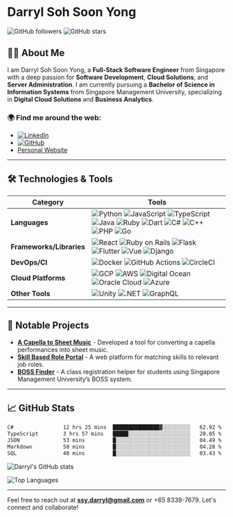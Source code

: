 # Darryl Soh Soon Yong

![GitHub followers](https://img.shields.io/github/followers/darrylssy?style=social)
![GitHub stars](https://img.shields.io/github/stars/darrylssy?style=social)

## 👨‍💻 About Me

I am Darryl Soh Soon Yong, a **Full-Stack Software Engineer** from Singapore with a deep passion for **Software Development**, **Cloud Solutions**, and **Server Administration**. I am currently pursuing a **Bachelor of Science in Information Systems** from Singapore Management University, specializing in **Digital Cloud Solutions** and **Business Analytics**.

### 🌍 Find me around the web:
- [![LinkedIn](https://img.shields.io/badge/LinkedIn-Connect-blue)](https://linkedin.com/in/darrylssy)
- [![GitHub](https://img.shields.io/badge/GitHub-Follow-black)](https://github.com/darrylssy)
- [Personal Website](http://darrylssy.com)

---

## 🛠️ Technologies & Tools

| **Category**              | **Tools**                                                                                                                                                                                                                     |
|---------------------------|-------------------------------------------------------------------------------------------------------------------------------------------------------------------------------------------------------------------------------|
| **Languages**              | ![Python](https://img.shields.io/badge/Python-Advanced-4CAF50?logo=python&logoColor=3776AB) ![JavaScript](https://img.shields.io/badge/JavaScript-Advanced-4CAF50?logo=javascript&logoColor=F7DF1E) ![TypeScript](https://img.shields.io/badge/TypeScript-Advanced-4CAF50?logo=typescript&logoColor=3178C6) ![Java](https://img.shields.io/badge/Java-Intermediate-FFC107?logo=java&logoColor=007396) ![Ruby](https://img.shields.io/badge/Ruby-Intermediate-FFC107?logo=ruby&logoColor=CC342D) ![Dart](https://img.shields.io/badge/Dart-Intermediate-FFC107?logo=dart&logoColor=0175C2) ![C#](https://img.shields.io/badge/C%23-Intermediate-FFC107?logo=csharp&logoColor=239120) ![C++](https://img.shields.io/badge/C++-Intermediate-FFC107?logo=cplusplus&logoColor=00599C) ![PHP](https://img.shields.io/badge/PHP-Intermediate-FFC107?logo=php&logoColor=777BB4) ![Go](https://img.shields.io/badge/Go-Basic-9E9E9E?logo=go&logoColor=00ADD8) |
| **Frameworks/Libraries**   | ![React](https://img.shields.io/badge/React-Advanced-4CAF50?logo=react&logoColor=61DAFB) ![Ruby on Rails](https://img.shields.io/badge/Ruby_on_Rails-Intermediate-FFC107?logo=rubyonrails&logoColor=CC0000) ![Flask](https://img.shields.io/badge/Flask-Intermediate-FFC107?logo=flask&logoColor=000000) ![Flutter](https://img.shields.io/badge/Flutter-Intermediate-FFC107?logo=flutter&logoColor=02569B) ![Vue](https://img.shields.io/badge/Vue-Intermediate-FFC107?logo=vuejs&logoColor=4FC08D) ![Django](https://img.shields.io/badge/Django-Intermediate-FFC107?logo=django&logoColor=092E20) |
| **DevOps/CI**              | ![Docker](https://img.shields.io/badge/Docker-Intermediate-FFC107?logo=docker&logoColor=2496ED) ![GitHub Actions](https://img.shields.io/badge/GitHub_Actions-Intermediate-FFC107?logo=githubactions&logoColor=2088FF) ![CircleCI](https://img.shields.io/badge/CircleCI-Intermediate-FFC107?logo=circleci&logoColor=343434) |
| **Cloud Platforms**        | ![GCP](https://img.shields.io/badge/Google_Cloud-Advanced-4CAF50?logo=googlecloud&logoColor=4285F4) ![AWS](https://img.shields.io/badge/AWS-Intermediate-FFC107?logo=amazonaws&logoColor=232F3E) ![Digital Ocean](https://img.shields.io/badge/Digital_Ocean-Intermediate-FFC107?logo=digitalocean&logoColor=0080FF) ![Oracle Cloud](https://img.shields.io/badge/Oracle_Cloud-Intermediate-FFC107?logo=oracle&logoColor=F80000) ![Azure](https://img.shields.io/badge/Azure-Intermediate-FFC107?logo=microsoftazure&logoColor=0078D4) |
| **Other Tools**            | ![Unity](https://img.shields.io/badge/Unity-Intermediate-FFC107?logo=unity&logoColor=000000) ![.NET](https://img.shields.io/badge/.NET-Intermediate-FFC107?logo=dotnet&logoColor=512BD4) ![GraphQL](https://img.shields.io/badge/GraphQL-Intermediate-FFC107?logo=graphql&logoColor=E10098) |

---

## 🔧 Notable Projects

- **[A Capella to Sheet Music](https://github.com/DarrylSSY/AMT-A-Capella-Performances)** - Developed a tool for converting a capella performances into sheet music.
- **[Skill Based Role Portal](https://github.com/SMUGitGeeks/IS212)** - A web platform for matching skills to relevant job roles.
- **[BOSS Finder](https://github.com/SMUGitGeeks/IS213)** - A class registration helper for students using Singapore Management University’s BOSS system.

---

## 📈 GitHub Stats

 <!--START_SECTION:waka-->

```txt
C#                12 hrs 25 mins  ███████████████▓░░░░░░░░░   62.92 %
TypeScript        3 hrs 57 mins   █████░░░░░░░░░░░░░░░░░░░░   20.05 %
JSON              53 mins         █░░░░░░░░░░░░░░░░░░░░░░░░   04.49 %
Markdown          50 mins         █░░░░░░░░░░░░░░░░░░░░░░░░   04.28 %
SQL               40 mins         █░░░░░░░░░░░░░░░░░░░░░░░░   03.43 %
```

<!--END_SECTION:waka-->

![Darryl's GitHub stats](https://github-readme-stats.vercel.app/api?username=darrylssy&show_icons=true&theme=radical)

![Top Languages](https://github-readme-stats.vercel.app/api/top-langs/?username=darrylssy&layout=compact&theme=radical)

---

Feel free to reach out at **ssy.darryl@gmail.com** or +65 8339-7679. Let's connect and collaborate!
